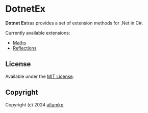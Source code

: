 # DotnetEx

**Dotnet Ex**tras provides a set of extension methods for .Net in C#.

Currently available extensions:
- [Maths](api/DotnetEx.Maths.yml)
- [Reflections](api/DotnetEx.Reflections.yml)

## License

Available under the [MIT License](https://github.com/altamkp/DotnetEx/blob/master/LICENSE.md).

## Copyright

Copyright (c) 2024 [altamkp](https://github.com/altamkp)

